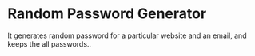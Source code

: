 # Random Password Generator
 It generates random password for a particular website and an email, and keeps the all passwords..
